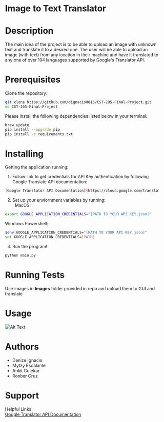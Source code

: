# Image to Text Translator

# Description 
The main idea of the project is to be able to upload an image with unknown text and translate it to a desired one. The user will be able to upload an image (with text) from any location in their machine and have it translated to any one of over 104 languages supported by Google's Translator API. 

# Prerequisites
Clone the repository: 
```bash
git clone https://github.com/dignacio0815/CST-205-Final-Project.git
cd CST-205-Final-Project
```

Please install the following dependencies listed below in your terminal: <br />
```bash
brew update
pip install --upgrade pip
pip install -r requirements.txt
```

# Installing
Getting the application running: 

1. Follow link to get credentials for API Key authentication by following Google Translate API documentation:
``` bash
[Google Translator API Documentation](https://cloud.google.com/translate/docs/reference/libraries)
```
2. Set up your enviornment variables by running: <br /> 
MacOS:
```bash
export GOOGLE_APPLICATION_CREDENTIALS="[PATH TO YOUR API KEY.json]"
```
Windows Powershell:
```bash
$env:GOOGLE_APPLICATION_CREDENTIALS="[PATH TO YOUR API KEY.json]"
set GOOGLE_APPLICATION_CREDENTIALS=[PATH]
```
3. Run the program! 
```bash
python main.py
```
<a href="https://asciinema.org/a/Aeyl4M06J6EalMUKhJHokVmuF"></a>

# Running Tests
Use images in __Images__ folder provided in repo and upload them to GUI and translate

# Usage
![Alt Text](http://g.recordit.co/rqF2EHBTAU.gif)

# Authors
* Denize Ignacio
* Mytzy Escalante
* Ankit Gulekar
* Roober Cruz

# Support 
Helpful Links: <br />
[Google Translator API Documentation](https://cloud.google.com/translate/docs/reference/libraries)


